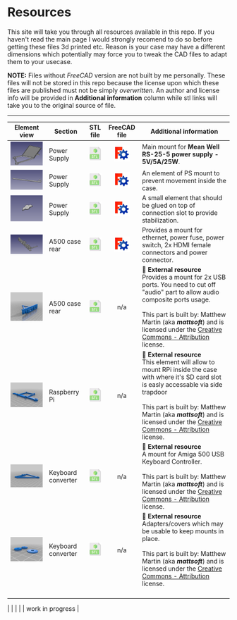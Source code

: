 # Resources
This site will take you through all resources available in this repo. If you haven't read the main page I would strongly recomend to do so before getting these files 3d printed etc.
Reason is your case may have a different dimensions which potentially may force you to tweak the CAD files to adapt them to your usecase.

**NOTE:** Files without *FreeCAD* version are not built by me personally. These files will not be stored in this repo because the license upon which these files are published must not be simply *overwritten*. An author and license info will be provided in **Additional information** column while stl links will take you to the original source of file.

---
| Element view | Section | STL file | FreeCAD file | Additional information |
| --- | --- |:---:|:---:| --- |
| ![mount01](../pic/res_ps_mount_01.png) | Power Supply | [![3636stl](36x36stl.png)](stl/mount_powersupply_01.stl) | [![3636fc](36x36fc.png)](cad/mount_powersupply_01.FCStd) | Main mount for **Mean Well RS-25-5 power supply - 5V/5A/25W**. |
| ![mount02](../pic/res_ps_mount_02.png) | Power Supply | [![3636stl](36x36stl.png)](stl/mount_powersupply_02.stl) | [![3636fc](36x36fc.png)](cad/mount_powersupply_02.FCStd) | An element of PS mount to prevent movement inside the case. |
| ![mount03](../pic/res_ps_mount_03.png) | Power Supply | [![3636stl](36x36stl.png)](stl/mount_powersupply_03.stl) | [![3636fc](36x36fc.png)](cad/mount_powersupply_03.FCStd) | A small element that should be glued on top of connection slot to provide stabilization. |
| ![mount04](../pic/res_rear_mount_01.png) | A500 case rear | [![3636stl](36x36stl.png)](stl/mount_rearA500case_01.stl) | [![3636fc](36x36fc.png)](cad/mount_rearA500case_01.FCStd) | Provides a mount for ethernet, power fuse, power switch, 2x HDMI female connectors and power connector. |
| ![mount05](../pic/res_rear_mount_02.png) | A500 case rear | [![3636stl](36x36stl.png)](https://www.thingiverse.com/thing:2831021) | n/a | :triangular_flag_on_post: **External resource**<br />Provides a mount for 2x USB ports. You need to cut off "audio" part to allow audio composite ports usage.<br /><br />This part is built by: Matthew Martin (aka ***mattsoft***) and is licensed under the [Creative Commons - Attribution](https://creativecommons.org/licenses/by/4.0/) license. |
| ![mount06](../pic/res_rpi_mount_01.png) | Raspberry Pi | [![3636stl](36x36stl.png)](https://www.thingiverse.com/thing:2831021) | n/a | :triangular_flag_on_post: **External resource**<br />This element will allow to mount RPi inside the case with where it's SD card slot is easly accessable via side trapdoor<br /><br />This part is built by: Matthew Martin (aka ***mattsoft***) and is licensed under the [Creative Commons - Attribution](https://creativecommons.org/licenses/by/4.0/) license. |
| ![mount06](../pic/res_converter_mount_01.png) | Keyboard converter | [![3636stl](36x36stl.png)](https://www.thingiverse.com/thing:2831021) | n/a | :triangular_flag_on_post: **External resource**<br />A mount for Amiga 500 USB Keyboard Controller.<br /><br />This part is built by: Matthew Martin (aka ***mattsoft***) and is licensed under the [Creative Commons - Attribution](https://creativecommons.org/licenses/by/4.0/) license. |
| ![mount06](../pic/res_rear_mount_03.png) | Keyboard converter | [![3636stl](36x36stl.png)](https://www.thingiverse.com/thing:2831021) | n/a | :triangular_flag_on_post: **External resource**<br />Adapters/covers which may be usable to keep mounts in place.<br /><br />This part is built by: Matthew Martin (aka ***mattsoft***) and is licensed under the [Creative Commons - Attribution](https://creativecommons.org/licenses/by/4.0/) license. |
| | | | | |
| | | | | |
| | | | | |
| | | | | |

| | | | | work in progress |



